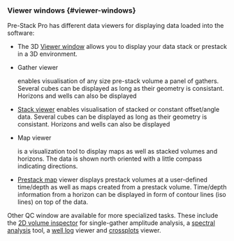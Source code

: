 ### Viewer windows {#viewer-windows}

Pre-Stack Pro has different data viewers for displaying data loaded into the software:

*   The 3D [Viewer window](..\..\viewers\3d_viewers\README.2.md) allows you to display your data stack or prestack in a 3D environment.
*   Gather viewer

    enables visualisation of any size pre-stack volume a panel of gathers. Several cubes can be displayed as long as their geometry is consistant. Horizons and wells can also be displayed
*   [Stack viewer](..\..\viewers\stack_viewer\README.8.md) enables visualisation of stacked or constant offset/angle data. Several cubes can be displayed as long as their geometry is consistant. Horizons and wells can also be displayed
*   Map viewer

    is a visualization tool to display maps as well as stacked volumes and horizons. The data is shown north oriented with a little compass indicating directions.
*   [Prestack map](..\..\viewers\2d_prestack_map_viewer.md) viewer displays prestack volumes at a user-defined time/depth as well as maps created from a prestack volume. Time/depth information from a horizon can be displayed in form of contour lines (iso lines) on top of the data.

Other QC window are available for more specialized tasks. These include the [2D volume inspector](..\..\viewers\2d_data_comparator\README.4.md) for single-gather amplitude analysis, a [spectral analysis](..\..\viewers\spectral_analysis.md) tool, a [well log](..\..\viewers\well_log_viewer\README.12.md) viewer and [crossplots](..\..\viewers\cross_plot.md) viewer.